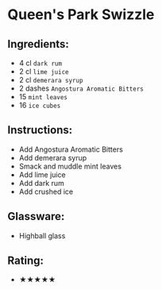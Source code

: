 # Queen's Park Swizzle

## Ingredients:
- 4 cl `dark rum`
- 2 cl `lime juice`
- 2 cl `demerara syrup`
- 2 dashes `Angostura Aromatic Bitters`
- 15 `mint leaves`
- 16 `ice cubes`

## Instructions:
- Add Angostura Aromatic Bitters
- Add demerara syrup
- Smack and muddle mint leaves
- Add lime juice
- Add dark rum
- Add crushed ice

## Glassware:
- Highball glass

## Rating:
- ★★★★★